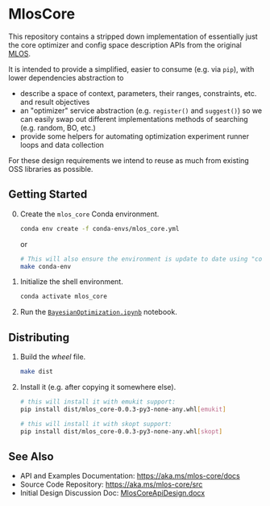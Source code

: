 # MlosCore

This repository contains a stripped down implementation of essentially just the core optimizer and config space description APIs from the original [MLOS](https://github.com/microsoft/MLOS).

It is intended to provide a simplified, easier to consume (e.g. via `pip`), with lower dependencies abstraction to

- describe a space of context, parameters, their ranges, constraints, etc. and result objectives
- an "optimizer" service abstraction (e.g. `register()` and `suggest()`) so we can easily swap out different implementations methods of searching (e.g. random, BO, etc.)
- provide some helpers for automating optimization experiment runner loops and data collection

For these design requirements we intend to reuse as much from existing OSS libraries as possible.

## Getting Started

0. Create the `mlos_core` Conda environment.

    ```sh
    conda env create -f conda-envs/mlos_core.yml
    ```

    or

    ```sh
    # This will also ensure the environment is update to date using "conda env update -f conda-envs/mlos_core.yml"
    make conda-env
    ```

1. Initialize the shell environment.

    ```sh
    conda activate mlos_core
    ```

2. Run the [`BayesianOptimization.ipynb`](./Notebooks/BayesianOptimization.ipynb) notebook.

## Distributing

1. Build the *wheel* file.

    ```sh
    make dist
    ```

2. Install it (e.g. after copying it somewhere else).

    ```sh
    # this will install it with emukit support:
    pip install dist/mlos_core-0.0.3-py3-none-any.whl[emukit]

    # this will install it with skopt support:
    pip install dist/mlos_core-0.0.3-py3-none-any.whl[skopt]
    ```

## See Also

- API and Examples Documentation: <https://aka.ms/mlos-core/docs>
- Source Code Repository: <https://aka.ms/mlos-core/src>
- Initial Design Discussion Doc: [MlosCoreApiDesign.docx](https://microsoft.sharepoint.com/:w:/t/CISLGSL/ESAS3G9q4P5Hoult9uqTfB4B3xh2v6yUfp3YNgIvoyR_IA?e=B6klWZ)
